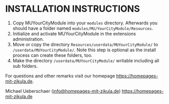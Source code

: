 # INSTALLATION INSTRUCTIONS

1. Copy MUYourCityModule into your `modules` directory. Afterwards you should have a folder named `modules/MU/YourCityModule/Resources`.
2. Initialize and activate MUYourCityModule in the extensions administration.
3. Move or copy the directory `Resources/userdata/MUYourCityModule/` to `/userdata/MUYourCityModule/`.
   Note this step is optional as the install process can create these folders, too.
4. Make the directory `/userdata/MUYourCityModule/` writable including all sub folders.

For questions and other remarks visit our homepage https://homepages-mit-zikula.de.

Michael Ueberschaer (info@homepages-mit-zikula.de)
https://homepages-mit-zikula.de
